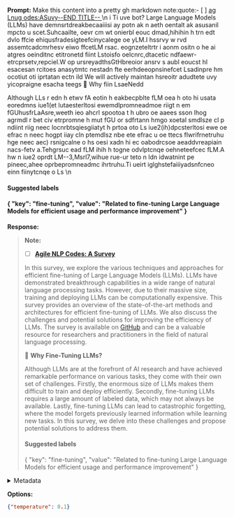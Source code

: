 **Prompt:**
Make this content into a pretty gh markdown note:quote:- [ ] [ ag Lnug odes:ASuvy--END TITLE--
](https://github.com/AIoT-MLSys-Lab/Efficient-LLMs-Survey#Adapter-based-Tuning
)\n
i Ti uve bot?
Large Language Models (LLMs) have demnsrtdreakbecaaiiisi ay potn ak n aeth oentalt ak asusanil mpcto u scet.Suhcaailte, oevr cm wt onierbl eouc dmad,hihihin h trn edt dvlo ffcie ehiqusfradesigteefcinycalege oe yLM.I hssrvy w rvd assemtcadcmrhesv eiwo ffcetLM rsac. eognzeteltrtr i  aonm ositn o he ai atgres oeinditnc etitronetd fiint Lstoisfo oelcnrc,dtacetic ndfaewr-etrcprsetv,repciel.W op ursreyadthsGtHbreoior ansrv s aubl eoucst hl esacesan rcitoes anasytmtc nestadn fte eerhdeeopnsinefcet Lsadinpre hm ocotiut oti iprtatan ectn ild
We will actively maintan hsreoitr adudtete uvy yicopraigne esacha teegs
🤔 Why fiin LsaeNedd

Although LLs r edn h etwv fA eotin h eakbecpblte fLM oea h oto hi usata eoredmns iue1(et lutaesterltosi ewemdlpromneadmoe riigt n em fGUhusfrLaAsre,weeth ieo ahcrl spootoa t h ubro oe aaees sson lhog agrmdl r bet civ etrpromne h mut fGU or sdfrtann hmgo xoetal smdlsze cl p ndiint riig neec locnrbtsqiesgiiatyt h prtoa oto Ls iue2(ih)dpcsterltosi ewe oe efrac n neec hogpt iiay cln ptemdlsz nbe ete efrac u oe ttecs flwrifrnetruhu hge neec aec) rsnigcalne o hs oesi xadn hi ec oabodrcsoe aeaddvreapiain nacs-fetv a.Tehgrsuc ead fLM ihih h togne odvlptcnqe oehneteefcec fLM.A hw n iue2 oprdt LM--3,Msrl7,wihue rue-ur teto n ldn idwatnint pe pineec,ahee oprbepromneadmc ihrtruhu.Ti ueirt iglghstefaiiiyadsnfcneo einn fiinytcnqe o Ls
\n
#### Suggested labels
#### {   "key": "fine-tuning",   "value": "Related to fine-tuning Large Language Models for efficient usage and performance improvement" }

**Response:**
> **Note:**
> 
> - [ ] [**Agile NLP Codes: A Survey**](https://github.com/AIoT-MLSys-Lab/Efficient-LLMs-Survey#Adapter-based-Tuning)
> 
> In this survey, we explore the various techniques and approaches for efficient fine-tuning of Large Language Models (LLMs). LLMs have demonstrated breakthrough capabilities in a wide range of natural language processing tasks. However, due to their massive size, training and deploying LLMs can be computationally expensive. This survey provides an overview of the state-of-the-art methods and architectures for efficient fine-tuning of LLMs. We also discuss the challenges and potential solutions for improving the efficiency of LLMs. The survey is available on [GitHub](https://github.com/AIoT-MLSys-Lab/Efficient-LLMs-Survey) and can be a valuable resource for researchers and practitioners in the field of natural language processing.
> 
> 🤔 **Why Fine-Tuning LLMs?**
> 
> Although LLMs are at the forefront of AI research and have achieved remarkable performance on various tasks, they come with their own set of challenges. Firstly, the enormous size of LLMs makes them difficult to train and deploy efficiently. Secondly, fine-tuning LLMs requires a large amount of labeled data, which may not always be available. Lastly, fine-tuning LLMs can lead to catastrophic forgetting, where the model forgets previously learned information while learning new tasks. In this survey, we delve into these challenges and propose potential solutions to address them.
> 
> #### Suggested labels
> 
> { "key": "fine-tuning", "value": "Related to fine-tuning Large Language Models for efficient usage and performance improvement" }

<details><summary>Metadata</summary>

- Duration: 5895 ms
- Datetime: 2024-01-13T12:31:32.300176
- Model: gpt-3.5-turbo-0613

</details>

**Options:**
```json
{"temperature": 0.1}
```

